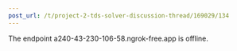 ```yaml
---
post_url: /t/project-2-tds-solver-discussion-thread/169029/134
---
```

The endpoint a240-43-230-106-58.ngrok-free.app is offline.